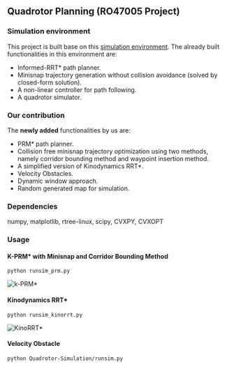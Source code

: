 ## Quadrotor Planning (RO47005 Project)

### Simulation environment
This project is built base on this [simulation environment](https://github.com/Bharath2/Quadrotor-Simulation).  The already built functionalities in this environment are:

- Informed-RRT* path planner.
- Minisnap trajectory generation without collision avoidance (solved by closed-form solution).
- A non-linear controller for path following.
- A quadrotor simulator.

### Our contribution
The **newly added** functionalities by us are:

- PRM* path planner.
- Collision free minisnap trajectory optimization using two methods, namely corridor bounding method and waypoint insertion method.
- A simplified version of Kinodynamics RRT*.
- Velocity Obstacles.
- Dynamic window approach.
- Random generated map for simulation.

### Dependencies
numpy, matplotlib, rtree-linux, scipy, CVXPY, CVXOPT

### Usage
#### K-PRM* with Minisnap and Corridor Bounding Method
```
python runsim_prm.py
```
![k-PRM*](https://github.com/MarcoSchouten/Planning_Project/blob/main/imgs/prm.gif)
#### Kinodynamics RRT*
```
python runsim_kinorrt.py
```
![KinoRRT*](https://github.com/MarcoSchouten/Planning_Project/blob/main/imgs/kino_rrt.gif)
#### Velocity Obstacle
```
python Quadrotor-Simulation/runsim.py
```
